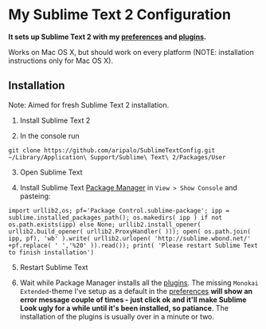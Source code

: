 # My Sublime Text 2 Configuration

**It sets up Sublime Text 2 with my [preferences](Preferences.sublime-settings) and [plugins](Package%20Control.sublime-settings).**

Works on Mac OS X, but should work on every platform (NOTE: installation instructions only for Mac OS X).

## Installation

Note: Aimed for fresh Sublime Text 2 installation.

1. Install Sublime Text 2

2. In the console run 
  ```
  git clone https://github.com/aripalo/SublimeTextConfig.git ~/Library/Application\ Support/Sublime\ Text\ 2/Packages/User
  ```

3. Open Sublime Text

4. Install Sublime Text [Package Manager](https://sublime.wbond.net/installation#st2) in `View > Show Console` and pasteing:

  ```
  import urllib2,os; pf='Package Control.sublime-package'; ipp = sublime.installed_packages_path(); os.makedirs( ipp ) if not os.path.exists(ipp) else None; urllib2.install_opener( urllib2.build_opener( urllib2.ProxyHandler( ))); open( os.path.join( ipp, pf), 'wb' ).write( urllib2.urlopen( 'http://sublime.wbond.net/' +pf.replace( ' ','%20' )).read()); print( 'Please restart Sublime Text to finish installation')
  ```

5. Restart Sublime Text

6. Wait while Package Manager installs all the [plugins](Package%20Control.sublime-settings). The missing `Monokai Extended`-theme I've setup as a default in the [preferences](Preferences.sublime-settings) **will show an error message couple of times - just click ok and it'll make Sublime Look ugly for a while until it's been installed, so patiance**. The installation of the plugins is usually over in a minute or two.


